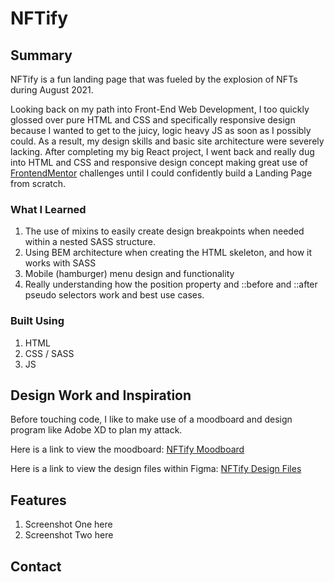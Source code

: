 # NFTify

## Summary
NFTify is a fun landing page that was fueled by the explosion of NFTs during August 2021.

Looking back on my path into Front-End Web Development, I too quickly glossed over pure HTML and CSS and specifically responsive design because I wanted to get to the juicy, logic heavy JS as soon as I possibly could. As a result, my design skills and basic site architecture were severely lacking. After completing my big React project, I went back and really dug into HTML and CSS and responsive design concept making great use of [FrontendMentor](https://www.frontendmentor.io/) challenges until I could confidently build a Landing Page from scratch.

### What I Learned
1. The use of mixins to easily create design breakpoints when needed within a nested SASS structure.
2. Using BEM architecture when creating the HTML skeleton, and how it works with SASS
3. Mobile (hamburger) menu design and functionality
4.  Really understanding how the position property and ::before and ::after pseudo selectors work and best use cases.

### Built Using
1. HTML
2. CSS / SASS
3. JS

## Design Work and Inspiration
Before touching code, I like to make use of a moodboard and design program like Adobe XD to plan my attack.

Here is a link to view the moodboard: [NFTify Moodboard](https://dribbble.com/ajperez0705/collections/5085128-Landing-Page?utm_source=Clipboard)

Here is a link to view the design files within Figma: [NFTify Design Files](https://www.figma.com/file/f66j584itXtRjJbO7Q55LI/NFTify-Design-File)

## Features

1. Screenshot One here
2. Screenshot Two here
  

## Contact
